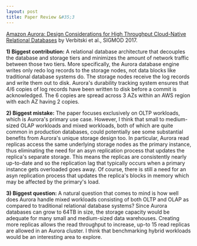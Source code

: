 ```yaml
---
layout: post
title: Paper Review &#35;3
---
```


<a href="http://www.allthingsdistributed.com/files/p1041-verbitski.pdf">Amazon Aurora: Design Considerations for High
Throughput Cloud-Native Relational Databases</a> by Verbitski et al., SIGMOD 2017. 

**1) Biggest contribution:** A relational database architecture that decouples the database and storage tiers and minimizes the amount of network traffic between those two tiers. More specifically, the Aurora database engine writes only redo log records to the storage nodes, not data blocks like traditional database systems do. The storage nodes receive the log records and write them out to disk. Aurora's durability tracking system ensures that 4/6 copies of log records have been written to disk before a commit is acknowledged. The 6 copies are spread across 3 AZs within an AWS region with each AZ having 2 copies.   

**2) Biggest mistake:** The paper focuses exclusively on OLTP workloads, which is Aurora's primary use case. However, I think that small to medium-sized OLAP workloads and mixed workloads, both of which are quite common in production databases, could potentially see some substantial benefits from Aurora's unique storage design too. In particular, Aurora read replicas access the same underlying storage nodes as the primary instance, thus eliminating the need for an asyn replication process that updates the replica's separate storage. This means the replicas are consistently nearly up-to-date and so the replication lag that typically occurs when a primary instance gets overloaded goes away. Of course, there is still a need for an asyn replication process that updates the replica's blocks in memory which may be affected by the primary's load.   

**3) Biggest question:** A natural question that comes to mind is how well does Aurora handle mixed workloads consisting of both OLTP and OLAP as compared to traditional relational database systems? Since Aurora databases can grow to 64TB in size, the storage capacity would be adequate for many small and medium-sized data warehouses. Creating more replicas allows the read throughput to increase, up-to 15 read replicas are allowed in an Aurora cluster. I think that benchmarking hybrid workloads would be an interesting area to explore. 